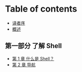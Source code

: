 # Table of contents

* [译者序](README.md)
* [概述](introduction.md)

## 第一部分 了解 Shell

* [第 1 章 什么是 Shell？](di-yi-bu-fen-le-jie-shell/chapter1_what_is_the_shell.md)
* [第 2 章 导航](di-yi-bu-fen-le-jie-shell/chapter2-navigation.md)


